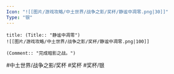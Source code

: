 ```yaml
---
Icon: "![[图片/游戏攻略/中土世界/战争之影/奖杯/静谧中凋零.png|30]]"
Type: "银"
---
```

```ad-common-silver-trophy
title: (Title:: "静谧中凋零")
![[图片/游戏攻略/中土世界/战争之影/奖杯/静谧中凋零.png|100]]

(Comment:: "完成暗影之战。")
```

#中土世界/战争之影/奖杯 #奖杯 #奖杯/银
